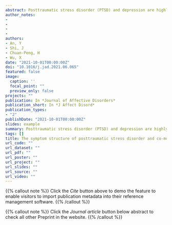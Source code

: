 ```yaml
---
abstract: Posttraumatic stress disorder (PTSD) and depression are highly co-morbid among individuals with childhood abuse history, while the mechanism of the co-morbidity is highly debated. This study sought to extent the work among college students with network analysis, which is a novel method that sees the co-morbidity from a symptom interacting perspective.Methods:Data was collected from 476 college students who were assessed to have childhood abuse history, PTSD and depression at the same time, using Childhood Trauma Questionnaire- Short Form, PTSD Checklist for DSM-5 and The Center for Epidemiological Studies Depression. We created a Graphical Gaussian Model (GGM) network to show associations between symptom pairs and a Directed Acyclic Graph (DAG) to estimate potential casual relationships among symptoms.Results:The GGM network was reliably stable, feeling sad (Depression) and trouble experiencing positive feelings (PTSD) were the most central nodes. Trouble experiencing positive feelings and several negative affect symptoms, sleep problems and difficulty in concentrating were acting as important bridging nodes. The DAG network suggested the key triggering roles of exaggerated startle (PTSD) and several re-experiencing symptoms.Limitations:The study used cross-sectional data and self-reported measures. Results from network analysis could be affected by scale factors and contain spurious correlations.Conclusions:In the childhood-abuse-related co-morbid structure, several negative affect symptoms both in PTSD and depression have pivotal roles, hyper-arousal symptoms and re-experiencing symptoms could trigger the co-morbid structure. Illustrating the strength and limitations of network analysis, this study help target the potentially influential symptoms for better clinical intervention.
author_notes:
- 
- 
- 
- 
authors:
- An, Y
- Shi, J
- Chuan-Peng, H
- Wu, X
date: "2021-10-01T00:00:00Z"
doi: "10.1016/j.jad.2021.06.065"
featured: false
image:
  caption: ''
  focal_point: ""
  preview_only: false
projects: ""
publication: In *Journal of Affective Disorders*
publication_short: In *J Affect Disord*
publication_types: 
- "2"
publishDate: "2021-10-01T00:00:00Z"
slides: example
summary: Posttraumatic stress disorder (PTSD) and depression are highly co-morbid among individuals with childhood abuse history, while the mechanism of the co-morbidity is highly debated. This study sought to extent the work among college students with network analysis, which is a novel method that sees the co-morbidity from a symptom interacting perspective.
tags: []
title: The symptom structure of posttraumatic stress disorder and co-morbid depression among college students with childhood abuse experience:A network analysis
url_code: ""
url_dataset: ""
url_pdf: ""
url_poster: ""
url_project: ""
url_slides: ""
url_source: ""
url_video: ""
---
```


{{% callout note %}}
Click the _Cite_ button above to demo the feature to enable visitors to import publication metadata into their reference management software.
{{% /callout %}}

{{% callout note %}}
Click the _Journal article_ button below abstract to check all other Preprint in the website.
{{% /callout %}}
